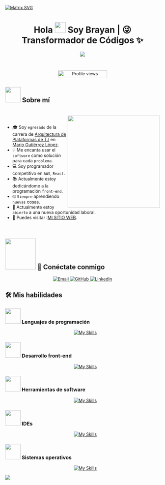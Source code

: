  [![Matrix SVG](https://raw.githubusercontent.com/rodrigograca31/rodrigograca31/master/matrix.svg)](https://www.youtube.com/watch?v=SDkAGkd4NLc) 
<p>
<h1 align="center">Hola <img src="https://media.giphy.com/media/hvRJCLFzcasrR4ia7z/giphy.gif" width="35"> Soy Brayan | 😜 Transformador de Códigos ✨</h1>
<p align="center">
 <a href="https://github.com/DenverCoder1/readme-typing-svg"><img src="https://readme-typing-svg.herokuapp.com?font=Time+New+Roman&color=%23C8BE25&size=25&center=true&vCenter=true&width=600&height=100&lines=Desarrollador,+front-End;Estudiante+de+Informática;Programador+Competitivo;Siempre+Aprendiendo+Cosas+Nuevas"></a>
</p>

<br>

<p align="center"> 
  <img src="https://komarev.com/ghpvc/?username=BrayOA&label=Profile%20views&color=00FF00&style=for-the-badge" alt="Profile views" height="25px" width="160px"/>
</p>



## <picture><img src="https://github.com/7oSkaaa/7oSkaaa/blob/main/Images/about_me.gif?raw=true" width="50px"></picture> Sobre mí

<picture> <img align="right" src="https://media.giphy.com/media/Ah3zHH7hvsSB2/giphy.gif" width="300px" style="margin-top: 20px;"></picture>

<br><br>

- 🎓 Soy `egresado` de la carrera de [Arquitectura de Plataformas de T.I](https://iestpmgl.edu.pe/arquitectura-de-plataformas-y-servicios-de-tecnologias-de-la-informacion/) en [Mario Gutiérrez López](https://iestpmgl.edu.pe/).
- 💡 Me encanta usar el `software` como solución para cada `problema`.
- 💻 Soy programador competitivo en `AWS`, `React`.
- 📚 Actualmente estoy dedicándome a la programación `front-end`.
- 🤓 `Siempre` aprendiendo `nuevas` cosas.
- 🤔 Actualmente estoy `abierto` a una nueva oportunidad laboral.
- 🚀 Puedes visitar :[MI SITIO WEB]().
<br>

## <picture> <img width="100px"> </picture> 📧 Conéctate conmigo
<p align="center">
  <a href="mailto:ahmed.7oskaa@gmail.com">
    <img src="https://img.icons8.com/material-outlined/48/ffffff/email.png" class="icon" alt="Email" />
  </a>
  <a href="https://github.com/BrayOA">
    <img src="https://img.icons8.com/material-outlined/48/ffffff/github.png" class="icon" alt="GitHub" />
  </a>
  <a href="https://www.linkedin.com/in/brayan-oa-112b69186/">
    <img src="https://img.icons8.com/material-outlined/48/ffffff/linkedin.png" class="icon" alt="LinkedIn" />
  </a>
</p>


## 🛠️ Mis habilidades 

### <picture> <img src="https://github.com/7oSkaaa/7oSkaaa/blob/main/Images/Programming_Languages.gif?raw=true" width="50px"> </picture> Lenguajes de programación

<p align="center">
  &emsp;
  <a href="https://skillicons.dev">
     <img alt="My Skills" src="https://skillicons.dev/icons?i=js" />
  </a>
</p>


### <picture> <img src="https://github.com/7oSkaaa/7oSkaaa/blob/main/Images/Front_End.gif?raw=true" width="50px"> </picture> Desarrollo front-end
<p align="center">
  &emsp;
  <a href="https://skillicons.dev">
    <img alt="My Skills" src="https://skillicons.dev/icons?i=html,css,js,react,typescript,tailwind,bootstrap,express,vercel,nodejs" />
  </a>
</p>


 ### <picture> <img src="https://github.com/7oSkaaa/7oSkaaa/blob/main/Images/Software_Tools.gif?raw=true" width="50px"> </picture> Herramientas de software
 
<p align="center">
  &emsp;
  <a href="https://skillicons.dev">
    <img alt="My Skills" src="https://skillicons.dev/icons?i=git,github,markdown,json" />
  </a>
</p>


 ### <picture> <img src="https://github.com/7oSkaaa/7oSkaaa/blob/main/Images/IDEs.gif?raw=true" width="50px"> </picture> IDEs
 
<p align="center">
  &emsp;
  <a href="https://skillicons.dev">
    <img alt="My Skills" src="https://skillicons.dev/icons?i=vscode,sublime" />
  </a>
</p>


 ### <picture> <img src="https://github.com/7oSkaaa/7oSkaaa/blob/main/Images/OS.gif?raw=true" width="50px"> </picture> Sistemas operativos
 
<p align="center">
  &emsp;
  <a href="https://skillicons.dev">
    <img alt="My Skills" src="https://skillicons.dev/icons?i=linux,ubuntu,windows" />
  </a>
</p>
<img src="https://user-images.githubusercontent.com/73097560/115834477-dbab4500-a447-11eb-908a-139a6edaec5c.gif" />


